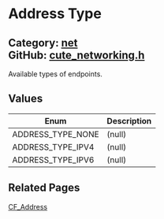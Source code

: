 [](../header.md ':include')

# Address Type

Category: [net](/api_reference?id=net)  
GitHub: [cute_networking.h](https://github.com/RandyGaul/cute_framework/blob/master/include/cute_networking.h)  
---

Available types of endpoints.

## Values

Enum | Description
--- | ---
ADDRESS_TYPE_NONE | (null)
ADDRESS_TYPE_IPV4 | (null)
ADDRESS_TYPE_IPV6 | (null)

## Related Pages

[CF_Address](/net/cf_address.md)  
